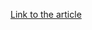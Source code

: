 [Link to the article](https://unit42.paloaltonetworks.com/chinese-apts-target-asean-entities/#post-133176-_v8176g40kstn)
